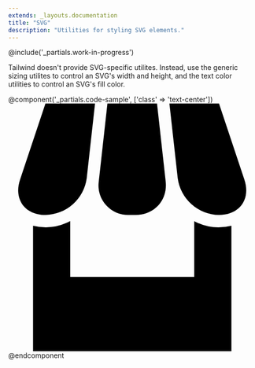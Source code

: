 ```yaml
---
extends: _layouts.documentation
title: "SVG"
description: "Utilities for styling SVG elements."
---
```


@include('_partials.work-in-progress')

Tailwind doesn't provide SVG-specific utilites. Instead, use the generic sizing utilites to control an SVG's width and height, and the text color utilities to control an SVG's fill color.

@component('_partials.code-sample', ['class' => 'text-center'])
<svg class="inline-block h-12 w-12 text-teal" xmlns="http://www.w3.org/2000/svg" viewBox="0 0 20 20">
  <path d="M18 9.87V20H2V9.87a4.25 4.25 0 0 0 3-.38V14h10V9.5a4.26 4.26 0 0 0 3 .37zM3 0h4l-.67 6.03A3.43 3.43 0 0 1 3 9C1.34 9 .42 7.73.95 6.15L3 0zm5 0h4l.7 6.3c.17 1.5-.91 2.7-2.42 2.7h-.56A2.38 2.38 0 0 1 7.3 6.3L8 0zm5 0h4l2.05 6.15C19.58 7.73 18.65 9 17 9a3.42 3.42 0 0 1-3.33-2.97L13 0z"/>
</svg>
@endcomponent
